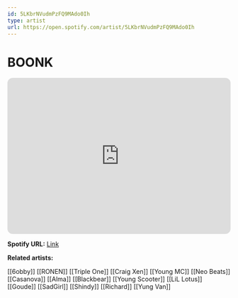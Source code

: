 ```yaml
---
id: 5LKbrNVudmPzFQ9MAdo0Ih
type: artist
url: https://open.spotify.com/artist/5LKbrNVudmPzFQ9MAdo0Ih
---
```

# BOONK

<iframe style="border-radius:12px" src="https://open.spotify.com/embed/artist/5LKbrNVudmPzFQ9MAdo0Ih" width="100%" height="352" frameBorder="0" allowfullscreen="" allow="autoplay; clipboard-write; encrypted-media; fullscreen; picture-in-picture" loading="lazy"></iframe>

**Spotify URL:** [Link](https://open.spotify.com/artist/5LKbrNVudmPzFQ9MAdo0Ih)

**Related artists:**

[[6obby]]
[[RONEN]]
[[Triple One]]
[[Craig Xen]]
[[Young MC]]
[[Neo Beats]]
[[Casanova]]
[[Alma]]
[[Blackbear]]
[[Young Scooter]]
[[LiL Lotus]]
[[Goude]]
[[SadGirl]]
[[Shindy]]
[[Richard]]
[[Yung Van]]
